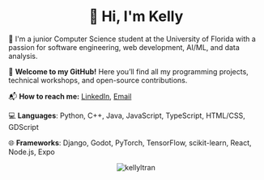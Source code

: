 <h1 align="center">👋 Hi, I'm Kelly</h1>

🏫 I'm a junior Computer Science student at the University of Florida with a passion for software engineering, web development, AI/ML, and data analysis.

🎉 **Welcome to my GitHub!** Here you’ll find all my programming projects, technical workshops, and open-source contributions.

📬 **How to reach me:** [LinkedIn](https://linkedin.com/in/kellyltran), [Email](mailto:kellyltran04@gmail.com)

💻 **Languages**: Python, C++, Java, JavaScript, TypeScript, HTML/CSS, GDScript 

🌐 **Frameworks**: Django, Godot, PyTorch, TensorFlow, scikit-learn, React, Node.js, Expo

<p align="center">
    <img src="https://github-readme-streak-stats.herokuapp.com/?user=kellyltran&" alt="kellyltran" />
</p>

